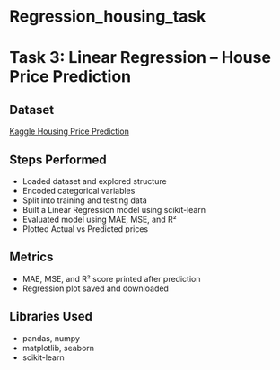 # Regression_housing_task
# Task 3: Linear Regression – House Price Prediction

## Dataset
[Kaggle Housing Price Prediction](https://www.kaggle.com/datasets/harishkumardatalab/housing-price-prediction)

## Steps Performed
- Loaded dataset and explored structure
- Encoded categorical variables
- Split into training and testing data
- Built a Linear Regression model using scikit-learn
- Evaluated model using MAE, MSE, and R²
- Plotted Actual vs Predicted prices

## Metrics
- MAE, MSE, and R² score printed after prediction
- Regression plot saved and downloaded

## Libraries Used
- pandas, numpy
- matplotlib, seaborn
- scikit-learn
